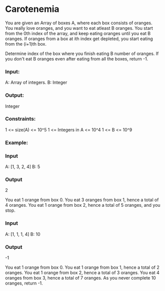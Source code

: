 # Carotenemia
You are given an Array of boxes A, where each box consists of oranges. You really love oranges, and you want to eat atleast B oranges. You start from the 0th index of the array, and keep eating oranges until you eat B oranges. If oranges from a box at ith index get depleted, you start eating from the (i+1)th box.

Determine index of the box where you finish eating B number of oranges. If you don't eat B oranges even after eating from all the boxes, return -1.

### Input:

A: Array of integers.
B: Integer
### Output:

Integer
### Constraints:

1 <= size(A) <= 10^5
1 <= Integers in A <= 10^4
1 <= B <= 10^9
### Example:

### Input

A: [1, 3, 2, 4]
B: 5
### Output

2

You eat 1 orange from box 0.
You eat 3 oranges from box 1, hence a total of 4 oranges.
You eat 1 orange from box 2, hence a total of 5 oranges, and you stop.
### Input

A: [1, 1, 1, 4]
B: 10
### Output

-1

You eat 1 orange from box 0.
You eat 1 orange from box 1, hence a total of 2 oranges.
You eat 1 orange from box 2, hence a total of 3 oranges.
You eat 4 oranges from box 3, hence a total of 7 oranges.
As you never complete 10 oranges, return -1.
